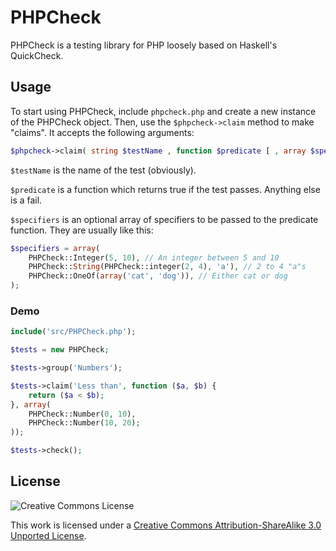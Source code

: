 # PHPCheck

PHPCheck is a testing library for PHP loosely based on Haskell's QuickCheck.

## Usage

To start using PHPCheck, include `phpcheck.php` and create a new instance of the PHPCheck object. Then, use the `$phpcheck->claim` method to make "claims". It accepts the following arguments:

```php
$phpcheck->claim( string $testName , function $predicate [ , array $specifiers ] )
```

`$testName` is the name of the test (obviously).

`$predicate` is a function which returns true if the test passes. Anything else is a fail.

`$specifiers` is an optional array of specifiers to be passed to the predicate function. They are usually like this:

```php
$specifiers = array(
	PHPCheck::Integer(5, 10), // An integer between 5 and 10
	PHPCheck::String(PHPCheck::integer(2, 4), 'a'), // 2 to 4 "a"s
	PHPCheck::OneOf(array('cat', 'dog')), // Either cat or dog
);
```

### Demo

```php
include('src/PHPCheck.php');

$tests = new PHPCheck;

$tests->group('Numbers');

$tests->claim('Less than', function ($a, $b) {
	return ($a < $b);
}, array(
	PHPCheck::Number(0, 10),
	PHPCheck::Number(10, 20);
));

$tests->check();
```

## License

![Creative Commons License](http://i.creativecommons.org/l/by-sa/3.0/88x31.png)

This work is licensed under a [Creative Commons Attribution-ShareAlike 3.0 Unported License](http://creativecommons.org/licenses/by-sa/3.0/).
